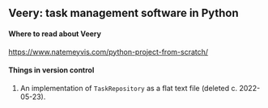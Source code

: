 ## Veery: task management software in Python

#### Where to read about Veery

https://www.natemeyvis.com/python-project-from-scratch/

#### Things in version control

1. An implementation of `TaskRepository` as a flat text file (deleted c. 2022-05-23).
